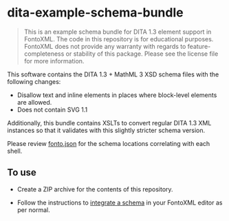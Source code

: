 # dita-example-schema-bundle

> This is an example schema bundle for DITA 1.3 element support in FontoXML. The code in this repository is for
  educational purposes. FontoXML does not provide any warranty with regards to feature-completeness or stability of this
  package. Please see the license file for more information.

This software contains the DITA 1.3 + MathML 3 XSD schema files with the following changes:

- Disallow text and inline elements in places where block-level elements are allowed.
- Does not contain SVG 1.1

Additionally, this bundle contains XSLTs to convert regular DITA 1.3 XML instances so that it validates with this
slightly stricter schema version.

Please review [fonto.json](./fonto.json) for the schema locations correlating with each shell.

## To use

- Create a ZIP archive for the contents of this repository.

- Follow the instructions to [integrate a schema](
  http://documentation.fontoxml.com/editor/latest/integrate-a-schema-3099089.html) in your FontoXML editor as per
  normal.
